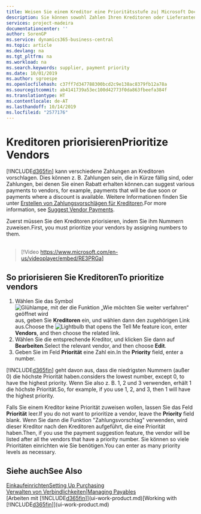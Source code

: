```yaml
---
title: Weisen Sie einem Kreditor eine Prioritätsstufe zu| Microsoft Docs
description: Sie können sowohl Zahlen Ihren Kreditoren oder Lieferanten zuweisen, um sie zu priorisieren und Zahlungsvorschläge in  Business Central zu erleichtern.
services: project-madeira
documentationcenter: ''
author: SorenGP
ms.service: dynamics365-business-central
ms.topic: article
ms.devlang: na
ms.tgt_pltfrm: na
ms.workload: na
ms.search.keywords: supplier, payment priority
ms.date: 10/01/2019
ms.author: sgroespe
ms.openlocfilehash: c37ff7d347788300bcd2c9e138ac8379fb12a78a
ms.sourcegitcommit: ab4141739a53ec100d42773f0da863fbeefa384f
ms.translationtype: HT
ms.contentlocale: de-AT
ms.lasthandoff: 10/14/2019
ms.locfileid: "2577176"
---
```

# <a name="prioritize-vendors"></a><span data-ttu-id="5b8e6-103">Kreditoren priorisieren</span><span class="sxs-lookup"><span data-stu-id="5b8e6-103">Prioritize Vendors</span></span>
[!INCLUDE[d365fin](includes/d365fin_md.md)] <span data-ttu-id="5b8e6-104">kann verschiedene Zahlungen an Kreditoren vorschlagen. Dies können z. B. Zahlungen sein, die in Kürze fällig sind, oder Zahlungen, bei denen Sie einen Rabatt erhalten können.</span><span class="sxs-lookup"><span data-stu-id="5b8e6-104">can suggest various payments to vendors, for example, payments that will be due soon or payments where a discount is available.</span></span> <span data-ttu-id="5b8e6-105">Weitere Informationen finden Sie unter [Erstellen von Zahlungsvorschlägen für Kreditoren](payables-how-suggest-vendor-payments.md).</span><span class="sxs-lookup"><span data-stu-id="5b8e6-105">For more information, see [Suggest Vendor Payments](payables-how-suggest-vendor-payments.md).</span></span>

<span data-ttu-id="5b8e6-106">Zuerst müssen Sie den Kreditoren priorisieren, indem Sie ihm Nummern zuweisen.</span><span class="sxs-lookup"><span data-stu-id="5b8e6-106">First, you must prioritize your vendors by assigning numbers to them.</span></span>
<br><br>
> [!Video https://www.microsoft.com/en-us/videoplayer/embed/RE3PRGa]

## <a name="to-prioritize-vendors"></a><span data-ttu-id="5b8e6-107">So priorisieren Sie Kreditoren</span><span class="sxs-lookup"><span data-stu-id="5b8e6-107">To prioritize vendors</span></span>
1. <span data-ttu-id="5b8e6-108">Wählen Sie das Symbol ![Glühlampe, mit der die Funktion „Wie möchten Sie weiter verfahren“ geöffnet wird](media/ui-search/search_small.png "Wie möchten Sie weiter verfahren?") aus, geben Sie **Kreditoren** ein, und wählen dann den zugehörigen Link aus.</span><span class="sxs-lookup"><span data-stu-id="5b8e6-108">Choose the ![Lightbulb that opens the Tell Me feature](media/ui-search/search_small.png "Tell me what you want to do") icon, enter **Vendors**, and then choose the related link.</span></span>
2. <span data-ttu-id="5b8e6-109">Wählen Sie die entsprechende Kreditor, und klicken Sie dann auf **Bearbeiten**.</span><span class="sxs-lookup"><span data-stu-id="5b8e6-109">Select the relevant vendor, and then choose **Edit**.</span></span>
3. <span data-ttu-id="5b8e6-110">Geben Sie im Feld **Priorität** eine Zahl ein.</span><span class="sxs-lookup"><span data-stu-id="5b8e6-110">In the **Priority** field, enter a number.</span></span>

[!INCLUDE[d365fin](includes/d365fin_md.md)] <span data-ttu-id="5b8e6-111">geht davon aus, dass die niedrigsten Nummern (außer 0) die höchste Priorität haben.</span><span class="sxs-lookup"><span data-stu-id="5b8e6-111">considers the lowest number, except 0, to have the highest priority.</span></span> <span data-ttu-id="5b8e6-112">Wenn Sie also z. B. 1, 2 und 3 verwenden, erhält 1 die höchste Priorität.</span><span class="sxs-lookup"><span data-stu-id="5b8e6-112">So, for example, if you use 1, 2, and 3, then 1 will have the highest priority.</span></span>

<span data-ttu-id="5b8e6-113">Falls Sie einem Kreditor keine Priorität zuweisen wollen, lassen Sie das Feld **Priorität** leer.</span><span class="sxs-lookup"><span data-stu-id="5b8e6-113">If you do not want to prioritize a vendor, leave the **Priority** field blank.</span></span> <span data-ttu-id="5b8e6-114">Wenn Sie dann die Funktion "Zahlungsvorschlag" verwenden, wird dieser Kreditor nach den Kreditoren aufgeführt, die eine Priorität haben.</span><span class="sxs-lookup"><span data-stu-id="5b8e6-114">Then, if you use the payment suggestion feature, the vendor will be listed after all the vendors that have a priority number.</span></span> <span data-ttu-id="5b8e6-115">Sie können so viele Prioritäten einrichten wie Sie benötigen.</span><span class="sxs-lookup"><span data-stu-id="5b8e6-115">You can enter as many priority levels as necessary.</span></span>

## <a name="see-also"></a><span data-ttu-id="5b8e6-116">Siehe auch</span><span class="sxs-lookup"><span data-stu-id="5b8e6-116">See Also</span></span>
[<span data-ttu-id="5b8e6-117">Einkaufeinrichten</span><span class="sxs-lookup"><span data-stu-id="5b8e6-117">Setting Up Purchasing</span></span>](purchasing-setup-purchasing.md)  
[<span data-ttu-id="5b8e6-118">Verwalten von Verbindlichkeiten|</span><span class="sxs-lookup"><span data-stu-id="5b8e6-118">Managing Payables</span></span>](payables-manage-payables.md)  
<span data-ttu-id="5b8e6-119">[Arbeiten mit [!INCLUDE[d365fin](includes/d365fin_md.md)]](ui-work-product.md)</span><span class="sxs-lookup"><span data-stu-id="5b8e6-119">[Working with [!INCLUDE[d365fin](includes/d365fin_md.md)]](ui-work-product.md)</span></span>
